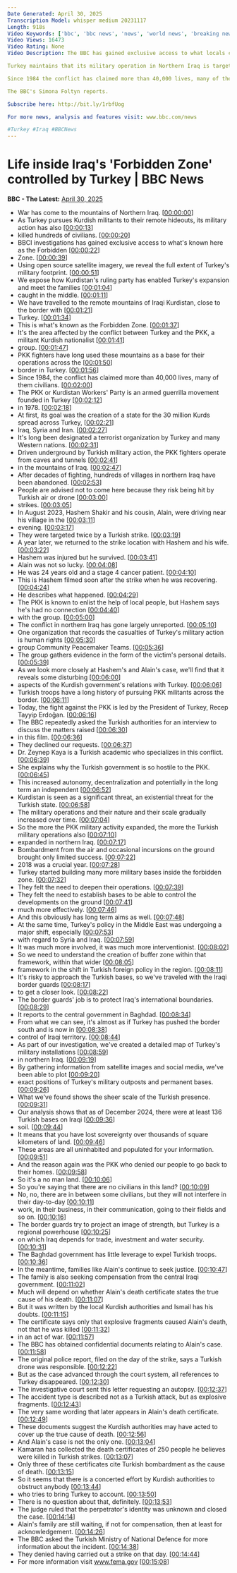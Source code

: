 ```yaml
---
Date Generated: April 30, 2025
Transcription Model: whisper medium 20231117
Length: 918s
Video Keywords: ['bbc', 'bbc news', 'news', 'world news', 'breaking news', 'us news', 'world', 'america', 'usa', 'usa news', 'india news']
Video Views: 16473
Video Rating: None
Video Description: The BBC has gained exclusive access to what locals call ‘The Forbidden Zone’ and can reveal the full extent of Turkey’s military expansion in Northern Iraq. 

Turkey maintains that its military operation in Northern Iraq is targeted to Kurdish militant group the PKK, a militant Kurdish nationalist group proscribed by the UK and other governments. 

Since 1984 the conflict has claimed more than 40,000 lives, many of them civilians. 

The BBC's Simona Foltyn reports. 

Subscribe here: http://bit.ly/1rbfUog

For more news, analysis and features visit: www.bbc.com/news 

#Turkey #Iraq #BBCNews
---
```


# Life inside Iraq's 'Forbidden Zone' controlled by Turkey | BBC News
**BBC - The Latest:** [April 30, 2025](https://www.youtube.com/watch?v=R3kQdkQSGA4)
*  War has come to the mountains of Northern Iraq. [[00:00:00](https://www.youtube.com/watch?v=R3kQdkQSGA4&t=0.0s)]
*  As Turkey pursues Kurdish militants to their remote hideouts, its military action has also [[00:00:13](https://www.youtube.com/watch?v=R3kQdkQSGA4&t=13.56s)]
*  killed hundreds of civilians. [[00:00:20](https://www.youtube.com/watch?v=R3kQdkQSGA4&t=20.36s)]
*  BBCI investigations has gained exclusive access to what's known here as the Forbidden [[00:00:22](https://www.youtube.com/watch?v=R3kQdkQSGA4&t=22.36s)]
*  Zone. [[00:00:39](https://www.youtube.com/watch?v=R3kQdkQSGA4&t=39.44s)]
*  Using open source satellite imagery, we reveal the full extent of Turkey's military footprint. [[00:00:51](https://www.youtube.com/watch?v=R3kQdkQSGA4&t=51.76s)]
*  We expose how Kurdistan's ruling party has enabled Turkey's expansion and meet the families [[00:01:04](https://www.youtube.com/watch?v=R3kQdkQSGA4&t=64.8s)]
*  caught in the middle. [[00:01:11](https://www.youtube.com/watch?v=R3kQdkQSGA4&t=71.52s)]
*  We have travelled to the remote mountains of Iraqi Kurdistan, close to the border with [[00:01:21](https://www.youtube.com/watch?v=R3kQdkQSGA4&t=81.76s)]
*  Turkey. [[00:01:34](https://www.youtube.com/watch?v=R3kQdkQSGA4&t=94.56s)]
*  This is what's known as the Forbidden Zone. [[00:01:37](https://www.youtube.com/watch?v=R3kQdkQSGA4&t=97.12s)]
*  It's the area affected by the conflict between Turkey and the PKK, a militant Kurdish nationalist [[00:01:41](https://www.youtube.com/watch?v=R3kQdkQSGA4&t=101.0s)]
*  group. [[00:01:47](https://www.youtube.com/watch?v=R3kQdkQSGA4&t=107.28s)]
*  PKK fighters have long used these mountains as a base for their operations across the [[00:01:50](https://www.youtube.com/watch?v=R3kQdkQSGA4&t=110.0s)]
*  border in Turkey. [[00:01:56](https://www.youtube.com/watch?v=R3kQdkQSGA4&t=116.08s)]
*  Since 1984, the conflict has claimed more than 40,000 lives, many of them civilians. [[00:02:00](https://www.youtube.com/watch?v=R3kQdkQSGA4&t=120.4s)]
*  The PKK or Kurdistan Workers' Party is an armed guerrilla movement founded in Turkey [[00:02:12](https://www.youtube.com/watch?v=R3kQdkQSGA4&t=132.88s)]
*  in 1978. [[00:02:18](https://www.youtube.com/watch?v=R3kQdkQSGA4&t=138.44s)]
*  At first, its goal was the creation of a state for the 30 million Kurds spread across Turkey, [[00:02:21](https://www.youtube.com/watch?v=R3kQdkQSGA4&t=141.0s)]
*  Iraq, Syria and Iran. [[00:02:27](https://www.youtube.com/watch?v=R3kQdkQSGA4&t=147.79999999999998s)]
*  It's long been designated a terrorist organization by Turkey and many Western nations. [[00:02:31](https://www.youtube.com/watch?v=R3kQdkQSGA4&t=151.6s)]
*  Driven underground by Turkish military action, the PKK fighters operate from caves and tunnels [[00:02:41](https://www.youtube.com/watch?v=R3kQdkQSGA4&t=161.44s)]
*  in the mountains of Iraq. [[00:02:47](https://www.youtube.com/watch?v=R3kQdkQSGA4&t=167.64s)]
*  After decades of fighting, hundreds of villages in northern Iraq have been abandoned. [[00:02:53](https://www.youtube.com/watch?v=R3kQdkQSGA4&t=173.72s)]
*  People are advised not to come here because they risk being hit by Turkish air or drone [[00:03:00](https://www.youtube.com/watch?v=R3kQdkQSGA4&t=180.56s)]
*  strikes. [[00:03:05](https://www.youtube.com/watch?v=R3kQdkQSGA4&t=185.92s)]
*  In August 2023, Hashem Shakir and his cousin, Alain, were driving near his village in the [[00:03:11](https://www.youtube.com/watch?v=R3kQdkQSGA4&t=191.76s)]
*  evening. [[00:03:17](https://www.youtube.com/watch?v=R3kQdkQSGA4&t=197.76s)]
*  They were targeted twice by a Turkish strike. [[00:03:19](https://www.youtube.com/watch?v=R3kQdkQSGA4&t=199.04s)]
*  A year later, we returned to the strike location with Hashem and his wife. [[00:03:22](https://www.youtube.com/watch?v=R3kQdkQSGA4&t=202.68s)]
*  Hashem was injured but he survived. [[00:03:41](https://www.youtube.com/watch?v=R3kQdkQSGA4&t=221.44s)]
*  Alain was not so lucky. [[00:04:08](https://www.youtube.com/watch?v=R3kQdkQSGA4&t=248.4s)]
*  He was 24 years old and a stage 4 cancer patient. [[00:04:10](https://www.youtube.com/watch?v=R3kQdkQSGA4&t=250.84s)]
*  This is Hashem filmed soon after the strike when he was recovering. [[00:04:24](https://www.youtube.com/watch?v=R3kQdkQSGA4&t=264.48s)]
*  He describes what happened. [[00:04:29](https://www.youtube.com/watch?v=R3kQdkQSGA4&t=269.2s)]
*  The PKK is known to enlist the help of local people, but Hashem says he's had no connection [[00:04:40](https://www.youtube.com/watch?v=R3kQdkQSGA4&t=280.84s)]
*  with the group. [[00:05:00](https://www.youtube.com/watch?v=R3kQdkQSGA4&t=300.23999999999995s)]
*  The conflict in northern Iraq has gone largely unreported. [[00:05:10](https://www.youtube.com/watch?v=R3kQdkQSGA4&t=310.84s)]
*  One organization that records the casualties of Turkey's military action is human rights [[00:05:30](https://www.youtube.com/watch?v=R3kQdkQSGA4&t=330.76s)]
*  group Community Peacemaker Teams. [[00:05:36](https://www.youtube.com/watch?v=R3kQdkQSGA4&t=336.0s)]
*  The group gathers evidence in the form of the victim's personal details. [[00:05:39](https://www.youtube.com/watch?v=R3kQdkQSGA4&t=339.48s)]
*  As we look more closely at Hashem's and Alain's case, we'll find that it reveals some disturbing [[00:06:00](https://www.youtube.com/watch?v=R3kQdkQSGA4&t=360.64000000000004s)]
*  aspects of the Kurdish government's relations with Turkey. [[00:06:06](https://www.youtube.com/watch?v=R3kQdkQSGA4&t=366.28s)]
*  Turkish troops have a long history of pursuing PKK militants across the border. [[00:06:11](https://www.youtube.com/watch?v=R3kQdkQSGA4&t=371.88s)]
*  Today, the fight against the PKK is led by the President of Turkey, Recep Tayyip Erdoğan. [[00:06:16](https://www.youtube.com/watch?v=R3kQdkQSGA4&t=376.64s)]
*  The BBC repeatedly asked the Turkish authorities for an interview to discuss the matters raised [[00:06:30](https://www.youtube.com/watch?v=R3kQdkQSGA4&t=390.64s)]
*  in this film. [[00:06:36](https://www.youtube.com/watch?v=R3kQdkQSGA4&t=396.16s)]
*  They declined our requests. [[00:06:37](https://www.youtube.com/watch?v=R3kQdkQSGA4&t=397.16s)]
*  Dr. Zeynep Kaya is a Turkish academic who specializes in this conflict. [[00:06:39](https://www.youtube.com/watch?v=R3kQdkQSGA4&t=399.56s)]
*  She explains why the Turkish government is so hostile to the PKK. [[00:06:45](https://www.youtube.com/watch?v=R3kQdkQSGA4&t=405.08000000000004s)]
*  This increased autonomy, decentralization and potentially in the long term an independent [[00:06:52](https://www.youtube.com/watch?v=R3kQdkQSGA4&t=412.52000000000004s)]
*  Kurdistan is seen as a significant threat, an existential threat for the Turkish state. [[00:06:58](https://www.youtube.com/watch?v=R3kQdkQSGA4&t=418.08000000000004s)]
*  The military operations and their nature and their scale gradually increased over time. [[00:07:04](https://www.youtube.com/watch?v=R3kQdkQSGA4&t=424.56s)]
*  So the more the PKK military activity expanded, the more the Turkish military operations also [[00:07:10](https://www.youtube.com/watch?v=R3kQdkQSGA4&t=430.88s)]
*  expanded in northern Iraq. [[00:07:17](https://www.youtube.com/watch?v=R3kQdkQSGA4&t=437.08s)]
*  Bombardment from the air and occasional incursions on the ground brought only limited success. [[00:07:22](https://www.youtube.com/watch?v=R3kQdkQSGA4&t=442.28s)]
*  2018 was a crucial year. [[00:07:28](https://www.youtube.com/watch?v=R3kQdkQSGA4&t=448.56s)]
*  Turkey started building many more military bases inside the forbidden zone. [[00:07:32](https://www.youtube.com/watch?v=R3kQdkQSGA4&t=452.48s)]
*  They felt the need to deepen their operations. [[00:07:39](https://www.youtube.com/watch?v=R3kQdkQSGA4&t=459.36s)]
*  They felt the need to establish bases to be able to control the developments on the ground [[00:07:41](https://www.youtube.com/watch?v=R3kQdkQSGA4&t=461.84000000000003s)]
*  much more effectively. [[00:07:46](https://www.youtube.com/watch?v=R3kQdkQSGA4&t=466.76s)]
*  And this obviously has long term aims as well. [[00:07:48](https://www.youtube.com/watch?v=R3kQdkQSGA4&t=468.88s)]
*  At the same time, Turkey's policy in the Middle East was undergoing a major shift, especially [[00:07:53](https://www.youtube.com/watch?v=R3kQdkQSGA4&t=473.40000000000003s)]
*  with regard to Syria and Iraq. [[00:07:59](https://www.youtube.com/watch?v=R3kQdkQSGA4&t=479.8s)]
*  It was much more involved, it was much more interventionist. [[00:08:02](https://www.youtube.com/watch?v=R3kQdkQSGA4&t=482.4s)]
*  So we need to understand the creation of buffer zone within that framework, within that wider [[00:08:05](https://www.youtube.com/watch?v=R3kQdkQSGA4&t=485.84s)]
*  framework in the shift in Turkish foreign policy in the region. [[00:08:11](https://www.youtube.com/watch?v=R3kQdkQSGA4&t=491.59999999999997s)]
*  It's risky to approach the Turkish bases, so we've traveled with the Iraqi border guards [[00:08:17](https://www.youtube.com/watch?v=R3kQdkQSGA4&t=497.59999999999997s)]
*  to get a closer look. [[00:08:22](https://www.youtube.com/watch?v=R3kQdkQSGA4&t=502.71999999999997s)]
*  The border guards' job is to protect Iraq's international boundaries. [[00:08:29](https://www.youtube.com/watch?v=R3kQdkQSGA4&t=509.6s)]
*  It reports to the central government in Baghdad. [[00:08:34](https://www.youtube.com/watch?v=R3kQdkQSGA4&t=514.16s)]
*  From what we can see, it's almost as if Turkey has pushed the border south and is now in [[00:08:38](https://www.youtube.com/watch?v=R3kQdkQSGA4&t=518.9200000000001s)]
*  control of Iraqi territory. [[00:08:44](https://www.youtube.com/watch?v=R3kQdkQSGA4&t=524.62s)]
*  As part of our investigation, we've created a detailed map of Turkey's military installations [[00:08:59](https://www.youtube.com/watch?v=R3kQdkQSGA4&t=539.6s)]
*  in northern Iraq. [[00:09:19](https://www.youtube.com/watch?v=R3kQdkQSGA4&t=559.12s)]
*  By gathering information from satellite images and social media, we've been able to plot [[00:09:20](https://www.youtube.com/watch?v=R3kQdkQSGA4&t=560.64s)]
*  exact positions of Turkey's military outposts and permanent bases. [[00:09:26](https://www.youtube.com/watch?v=R3kQdkQSGA4&t=566.92s)]
*  What we've found shows the sheer scale of the Turkish presence. [[00:09:31](https://www.youtube.com/watch?v=R3kQdkQSGA4&t=571.92s)]
*  Our analysis shows that as of December 2024, there were at least 136 Turkish bases on Iraqi [[00:09:36](https://www.youtube.com/watch?v=R3kQdkQSGA4&t=576.0s)]
*  soil. [[00:09:44](https://www.youtube.com/watch?v=R3kQdkQSGA4&t=584.1999999999999s)]
*  It means that you have lost sovereignty over thousands of square kilometers of land. [[00:09:46](https://www.youtube.com/watch?v=R3kQdkQSGA4&t=586.64s)]
*  These areas are all uninhabited and populated for your information. [[00:09:51](https://www.youtube.com/watch?v=R3kQdkQSGA4&t=591.88s)]
*  And the reason again was the PKK who denied our people to go back to their homes. [[00:09:58](https://www.youtube.com/watch?v=R3kQdkQSGA4&t=598.08s)]
*  So it's a no man land. [[00:10:06](https://www.youtube.com/watch?v=R3kQdkQSGA4&t=606.78s)]
*  So you're saying that there are no civilians in this land? [[00:10:09](https://www.youtube.com/watch?v=R3kQdkQSGA4&t=609.48s)]
*  No, no, there are in between some civilians, but they will not interfere in their day-to-day [[00:10:11](https://www.youtube.com/watch?v=R3kQdkQSGA4&t=611.64s)]
*  work, in their business, in their communication, going to their fields and so on. [[00:10:16](https://www.youtube.com/watch?v=R3kQdkQSGA4&t=616.92s)]
*  The border guards try to project an image of strength, but Turkey is a regional powerhouse [[00:10:25](https://www.youtube.com/watch?v=R3kQdkQSGA4&t=625.2s)]
*  on which Iraq depends for trade, investment and water security. [[00:10:31](https://www.youtube.com/watch?v=R3kQdkQSGA4&t=631.0s)]
*  The Baghdad government has little leverage to expel Turkish troops. [[00:10:36](https://www.youtube.com/watch?v=R3kQdkQSGA4&t=636.04s)]
*  In the meantime, families like Alain's continue to seek justice. [[00:10:47](https://www.youtube.com/watch?v=R3kQdkQSGA4&t=647.68s)]
*  The family is also seeking compensation from the central Iraqi government. [[00:11:02](https://www.youtube.com/watch?v=R3kQdkQSGA4&t=662.2s)]
*  Much will depend on whether Alain's death certificate states the true cause of his death. [[00:11:07](https://www.youtube.com/watch?v=R3kQdkQSGA4&t=667.5200000000001s)]
*  But it was written by the local Kurdish authorities and Ismail has his doubts. [[00:11:15](https://www.youtube.com/watch?v=R3kQdkQSGA4&t=675.32s)]
*  The certificate says only that explosive fragments caused Alain's death, not that he was killed [[00:11:32](https://www.youtube.com/watch?v=R3kQdkQSGA4&t=692.2s)]
*  in an act of war. [[00:11:57](https://www.youtube.com/watch?v=R3kQdkQSGA4&t=717.1600000000001s)]
*  The BBC has obtained confidential documents relating to Alain's case. [[00:11:58](https://www.youtube.com/watch?v=R3kQdkQSGA4&t=718.96s)]
*  The original police report, filed on the day of the strike, says a Turkish drone was responsible. [[00:12:22](https://www.youtube.com/watch?v=R3kQdkQSGA4&t=742.2s)]
*  But as the case advanced through the court system, all references to Turkey disappeared. [[00:12:30](https://www.youtube.com/watch?v=R3kQdkQSGA4&t=750.9200000000001s)]
*  The investigative court sent this letter requesting an autopsy. [[00:12:37](https://www.youtube.com/watch?v=R3kQdkQSGA4&t=757.5600000000001s)]
*  The accident type is described not as a Turkish attack, but as explosive fragments. [[00:12:43](https://www.youtube.com/watch?v=R3kQdkQSGA4&t=763.08s)]
*  The very same wording that later appears in Alain's death certificate. [[00:12:49](https://www.youtube.com/watch?v=R3kQdkQSGA4&t=769.08s)]
*  These documents suggest the Kurdish authorities may have acted to cover up the true cause of death. [[00:12:56](https://www.youtube.com/watch?v=R3kQdkQSGA4&t=776.8000000000001s)]
*  And Alain's case is not the only one. [[00:13:04](https://www.youtube.com/watch?v=R3kQdkQSGA4&t=784.08s)]
*  Kamaran has collected the death certificates of 250 people he believes were killed in Turkish strikes. [[00:13:07](https://www.youtube.com/watch?v=R3kQdkQSGA4&t=787.48s)]
*  Only three of these certificates cite Turkish bombardment as the cause of death. [[00:13:15](https://www.youtube.com/watch?v=R3kQdkQSGA4&t=795.48s)]
*  So it seems that there is a concerted effort by Kurdish authorities to obstruct anybody [[00:13:44](https://www.youtube.com/watch?v=R3kQdkQSGA4&t=824.16s)]
*  who tries to bring Turkey to account. [[00:13:50](https://www.youtube.com/watch?v=R3kQdkQSGA4&t=830.16s)]
*  There is no question about that, definitely. [[00:13:53](https://www.youtube.com/watch?v=R3kQdkQSGA4&t=833.36s)]
*  The judge ruled that the perpetrator's identity was unknown and closed the case. [[00:14:14](https://www.youtube.com/watch?v=R3kQdkQSGA4&t=854.16s)]
*  Alain's family are still waiting, if not for compensation, then at least for acknowledgement. [[00:14:26](https://www.youtube.com/watch?v=R3kQdkQSGA4&t=866.56s)]
*  The BBC asked the Turkish Ministry of National Defence for more information about the incident. [[00:14:38](https://www.youtube.com/watch?v=R3kQdkQSGA4&t=878.28s)]
*  They denied having carried out a strike on that day. [[00:14:44](https://www.youtube.com/watch?v=R3kQdkQSGA4&t=884.88s)]
*  For more information visit www.fema.gov [[00:15:08](https://www.youtube.com/watch?v=R3kQdkQSGA4&t=908.28s)]
